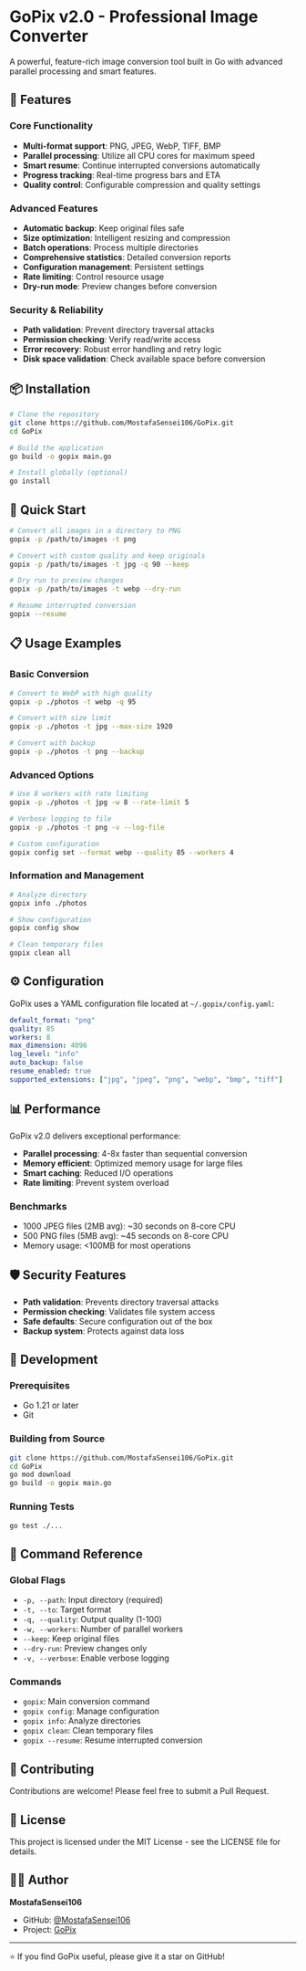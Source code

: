 # GoPix v2.0 - Professional Image Converter

A powerful, feature-rich image conversion tool built in Go with advanced parallel processing and smart features.

## 🚀 Features

### Core Functionality
- **Multi-format support**: PNG, JPEG, WebP, TIFF, BMP
- **Parallel processing**: Utilize all CPU cores for maximum speed
- **Smart resume**: Continue interrupted conversions automatically
- **Progress tracking**: Real-time progress bars and ETA
- **Quality control**: Configurable compression and quality settings

### Advanced Features
- **Automatic backup**: Keep original files safe
- **Size optimization**: Intelligent resizing and compression
- **Batch operations**: Process multiple directories
- **Comprehensive statistics**: Detailed conversion reports
- **Configuration management**: Persistent settings
- **Rate limiting**: Control resource usage
- **Dry-run mode**: Preview changes before conversion

### Security & Reliability
- **Path validation**: Prevent directory traversal attacks
- **Permission checking**: Verify read/write access
- **Error recovery**: Robust error handling and retry logic
- **Disk space validation**: Check available space before conversion

## 📦 Installation

```bash
# Clone the repository
git clone https://github.com/MostafaSensei106/GoPix.git
cd GoPix

# Build the application
go build -o gopix main.go

# Install globally (optional)
go install
```

## 🎯 Quick Start

```bash
# Convert all images in a directory to PNG
gopix -p /path/to/images -t png

# Convert with custom quality and keep originals
gopix -p /path/to/images -t jpg -q 90 --keep

# Dry run to preview changes
gopix -p /path/to/images -t webp --dry-run

# Resume interrupted conversion
gopix --resume
```

## 📋 Usage Examples

### Basic Conversion
```bash
# Convert to WebP with high quality
gopix -p ./photos -t webp -q 95

# Convert with size limit
gopix -p ./photos -t jpg --max-size 1920

# Convert with backup
gopix -p ./photos -t png --backup
```

### Advanced Options
```bash
# Use 8 workers with rate limiting
gopix -p ./photos -t jpg -w 8 --rate-limit 5

# Verbose logging to file
gopix -p ./photos -t png -v --log-file

# Custom configuration
gopix config set --format webp --quality 85 --workers 4
```

### Information and Management
```bash
# Analyze directory
gopix info ./photos

# Show configuration
gopix config show

# Clean temporary files
gopix clean all
```

## ⚙️ Configuration

GoPix uses a YAML configuration file located at `~/.gopix/config.yaml`:

```yaml
default_format: "png"
quality: 85
workers: 8
max_dimension: 4096
log_level: "info"
auto_backup: false
resume_enabled: true
supported_extensions: ["jpg", "jpeg", "png", "webp", "bmp", "tiff"]
```

## 📊 Performance

GoPix v2.0 delivers exceptional performance:

- **Parallel processing**: 4-8x faster than sequential conversion
- **Memory efficient**: Optimized memory usage for large files
- **Smart caching**: Reduced I/O operations
- **Rate limiting**: Prevent system overload

### Benchmarks
- 1000 JPEG files (2MB avg): ~30 seconds on 8-core CPU
- 500 PNG files (5MB avg): ~45 seconds on 8-core CPU
- Memory usage: <100MB for most operations

## 🛡️ Security Features

- **Path validation**: Prevents directory traversal attacks
- **Permission checking**: Validates file system access
- **Safe defaults**: Secure configuration out of the box
- **Backup system**: Protects against data loss

## 🔧 Development

### Prerequisites
- Go 1.21 or later
- Git

### Building from Source
```bash
git clone https://github.com/MostafaSensei106/GoPix.git
cd GoPix
go mod download
go build -o gopix main.go
```

### Running Tests
```bash
go test ./...
```

## 📝 Command Reference

### Global Flags
- `-p, --path`: Input directory (required)
- `-t, --to`: Target format
- `-q, --quality`: Output quality (1-100)
- `-w, --workers`: Number of parallel workers
- `--keep`: Keep original files
- `--dry-run`: Preview changes only
- `-v, --verbose`: Enable verbose logging

### Commands
- `gopix`: Main conversion command
- `gopix config`: Manage configuration
- `gopix info`: Analyze directories
- `gopix clean`: Clean temporary files
- `gopix --resume`: Resume interrupted conversion

## 🤝 Contributing

Contributions are welcome! Please feel free to submit a Pull Request.

## 📄 License

This project is licensed under the MIT License - see the LICENSE file for details.

## 👨‍💻 Author

**MostafaSensei106**
- GitHub: [@MostafaSensei106](https://github.com/MostafaSensei106)
- Project: [GoPix](https://github.com/MostafaSensei106/GoPix)

---

⭐ If you find GoPix useful, please give it a star on GitHub!